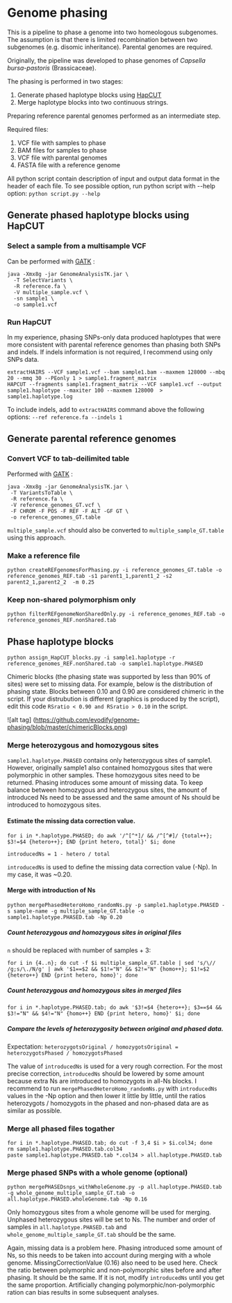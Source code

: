 # Genome phasing
This is a pipeline to phase a genome into two homeologous subgenomes. The assumption is that there is limited recombination between two subgenomes (e.g. disomic inheritance). Parental genomes are required.

Originally, the pipeline was developed to phase genomes of *Capsella bursa-pastoris* (Brassicaceae).

The phasing is performed in two stages:

1. Generate phased haplotype blocks using [HapCUT](https://github.com/vibansal/hapcut)
2. Merge haplotype blocks into two continuous strings.

Preparing reference parental genomes performed as an intermediate step.

Required files:  

1) VCF file with samples to phase  
2) BAM files for samples to phase  
3) VCF file with parental genomes  
4) FASTA file with a reference genome  

All python script contain description of input and output data format in the header of each file.
To see possible option, run python script with --help option:
`python script.py --help`

## Generate phased haplotype blocks using HapCUT

### Select a sample from a multisample VCF
Can be performed with [GATK](https://software.broadinstitute.org/gatk/gatkdocs/org_broadinstitute_gatk_tools_walkers_variantutils_SelectVariants.php) :
```
java -Xmx8g -jar GenomeAnalysisTK.jar \
  -T SelectVariants \
  -R reference.fa \
  -V multiple_sample.vcf \
  -sn sample1 \
  -o sample1.vcf
```

### Run HapCUT

In my experience, phasing SNPs-only data produced haplotypes that were more consistent with parental reference genomes than phasing both SNPs and indels. If indels information is not required, I recommend using only SNPs data.

```
extractHAIRS --VCF sample1.vcf --bam sample1.bam --maxmem 128000 --mbq 20 --mmq 30 --PEonly 1 > sample1.fragment_matrix
HAPCUT --fragments sample1.fragment_matrix --VCF sample1.vcf --output sample1.haplotype --maxiter 100 --maxmem 128000  > sample1.haplotype.log
```
To include indels, add to `extractHAIRS` command above the following options: `--ref reference.fa --indels 1`

## Generate parental reference genomes

### Convert VCF to tab-deilimited table

Performed with [GATK](https://software.broadinstitute.org/gatk/gatkdocs/org_broadinstitute_gatk_tools_walkers_variantutils_VariantsToTable.php) :
```
java -Xmx8g -jar GenomeAnalysisTK.jar \
 -T VariantsToTable \
 -R reference.fa \
 -V reference_genomes_GT.vcf \
 -F CHROM -F POS -F REF -F ALT -GF GT \
 -o reference_genomes_GT.table
```
`multiple_sample.vcf` should also be converted to `multiple_sample_GT.table` using this approach.

### Make a reference file
```
python createREFgenomesForPhasing.py -i reference_genomes_GT.table -o reference_genomes_REF.tab -s1 parent1_1,parent1_2 -s2 parent2_1,parent2_2  -m 0.25
```
### Keep non-shared polymorphism only
```
python filterREFgenomeNonSharedOnly.py -i reference_genomes_REF.tab -o reference_genomes_REF.nonShared.tab
```
## Phase haplotype blocks
```
python assign_HapCUT_blocks.py -i sample1.haplotype -r reference_genomes_REF.nonShared.tab -o sample1.haplotype.PHASED
```
Chimeric blocks (the phasing state was supported by less than 90% of sites) were set to missing data.
For example, below is the distribution of phasing state. Blocks between 0.10 and 0.90 are considered chimeric in the script. If your distrubution is different (graphics is produced by the script), edit this code `RSratio < 0.90 and RSratio > 0.10` in the script.

![alt tag] (https://github.com/evodify/genome-phasing/blob/master/chimericBlocks.png)

### Merge heterozygous and homozygous sites

`sample1.haplotype.PHASED` contains only heterozygous sites of sample1. However, originally sample1 also contained homozygous sites that were polymorphic in other samples. These homozygous sites need to be returned.
Phasing introduces some amount of missing data. To keep balance between homozygous and heterozygous sites, the amount of introduced Ns need to be assessed and the same amount of Ns should be introduced to homozygous sites.

#### Estimate the missing data correction value.
```
for i in *.haplotype.PHASED; do awk '/^[^*]/ && /^[^#]/ {total++}; $3!=$4 {hetero++}; END {print hetero, total}' $i; done
```

`introducedNs = 1 - hetero / total`

`introducedNs` is used to define the missing data correction value (-Np). In my case, it was ~0.20.

#### Merge with introduction of Ns
```
python mergePhasedHeteroHomo_randomNs.py -p sample1.haplotype.PHASED -s sample-name -g multiple_sample_GT.table -o sample1.haplotype.PHASED.tab -Np 0.20
```

##### Count heterozygous and homozygous sites in original files
`n` should be replaced with number of samples + 3:
```
for i in {4..n}; do cut -f $i multiple_sample_GT.table | sed 's/\// /g;s/\./N/g' | awk '$1==$2 && $1!="N" && $2!="N" {homo++}; $1!=$2 {hetero++} END {print hetero, homo}'; done
```

##### Count heterozygous and homozygous sites in merged files
```
for i in *.haplotype.PHASED.tab; do awk '$3!=$4 {hetero++}; $3==$4 && $3!="N" && $4!="N" {homo++} END {print hetero, homo}' $i; done
```

##### Compare the levels of heterozygosity between original and phased data.
Expectation: `heterozygotsOriginal / homozygotsOriginal = heterozygotsPhased / homozygotsPhased`


The value of `introducedNs` is used for a very rough correction. For the most precise correction, `introducedNs` should be lowered by some amount because extra Ns are introduced to homozygots in all-Ns blocks.
I recommend to run `mergePhasedHeteroHomo_randomNs.py` with `introducedNs` values in the -Np option and then lower it little by little, until the ratios heterozygots / homozygots in the phased and non-phased data are as similar as possible.

### Merge all phased files togather
```
for i in *.haplotype.PHASED.tab; do cut -f 3,4 $i > $i.col34; done
rm sample1.haplotype.PHASED.tab.col34
paste sample1.haplotype.PHASED.tab *.col34 > all.haplotype.PHASED.tab
```

### Merge phased SNPs with a whole genome (optional)

```
python mergePHASEDsnps_withWholeGenome.py -p all.haplotype.PHASED.tab -g whole_genome_multiple_sample_GT.tab -o all.haplotype.PHASED.wholeGenome.tab -Np 0.16
```
Only homozygous sites from a whole genome will be used for merging. Unphased heterozygous sites will be set to Ns. The number and order of samples in `all.haplotype.PHASED.tab` and `whole_genome_multiple_sample_GT.tab` should be the same.


Again, missing data is a problem here. Phasing introduced some amount of Ns, so this needs to be taken into account during merging with a whole genome. MissingCorrectionValue (0.16) also need to be used here. Check the ratio between polymorphic and non-polymorphic sites before and after phasing. It should be the same. If it is not, modify `introducedNs` until you get the same proportion. Artificially changing polymorphic/non-polymorphic ration can bias results in some subsequent analyses.
